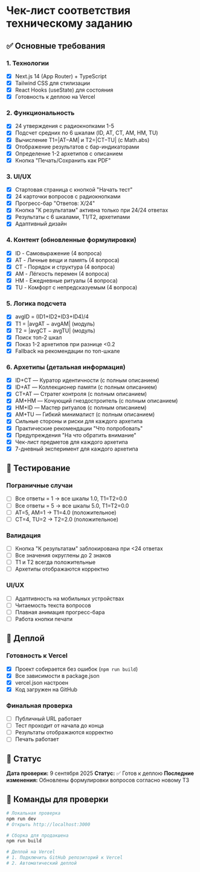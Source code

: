 # Чек-лист соответствия техническому заданию

## ✅ Основные требования

### 1. Технологии
- [x] Next.js 14 (App Router) + TypeScript
- [x] Tailwind CSS для стилизации
- [x] React Hooks (useState) для состояния
- [x] Готовность к деплою на Vercel

### 2. Функциональность
- [x] 24 утверждения с радиокнопками 1-5
- [x] Подсчет средних по 6 шкалам (ID, AT, CT, AM, HM, TU)
- [x] Вычисление T1=|AT−AM| и T2=|CT−TU| (с Math.abs)
- [x] Отображение результатов с бар-индикаторами
- [x] Определение 1-2 архетипов с описанием
- [x] Кнопка "Печать/Сохранить как PDF"

### 3. UI/UX
- [x] Стартовая страница с кнопкой "Начать тест"
- [x] 24 карточки вопросов с радиокнопками
- [x] Прогресс-бар "Ответов: X/24"
- [x] Кнопка "К результатам" активна только при 24/24 ответах
- [x] Результаты с 6 шкалами, T1/T2, архетипами
- [x] Адаптивный дизайн

### 4. Контент (обновленные формулировки)
- [x] ID - Самовыражение (4 вопроса)
- [x] AT - Личные вещи и память (4 вопроса)
- [x] CT - Порядок и структура (4 вопроса)
- [x] AM - Лёгкость перемен (4 вопроса)
- [x] HM - Ежедневные ритуалы (4 вопроса)
- [x] TU - Комфорт с непредсказуемым (4 вопроса)

### 5. Логика подсчета
- [x] avgID = (ID1+ID2+ID3+ID4)/4
- [x] T1 = |avgAT − avgAM| (модуль)
- [x] T2 = |avgCT − avgTU| (модуль)
- [x] Поиск топ-2 шкал
- [x] Показ 1-2 архетипов при разнице <0.2
- [x] Fallback на рекомендации по топ-шкале

### 6. Архетипы (детальная информация)
- [x] ID+CT — Куратор идентичности (с полным описанием)
- [x] ID+AT — Коллекционер памяти (с полным описанием)
- [x] CT+AT — Стратег контроля (с полным описанием)
- [x] AM+HM — Кочующий гнездостроитель (с полным описанием)
- [x] HM+ID — Мастер ритуалов (с полным описанием)
- [x] AM+TU — Гибкий минималист (с полным описанием)
- [x] Сильные стороны и риски для каждого архетипа
- [x] Практические рекомендации "Что попробовать"
- [x] Предупреждения "На что обратить внимание"
- [x] Чек-лист предметов для каждого архетипа
- [x] 7-дневный эксперимент для каждого архетипа

## 🧪 Тестирование

### Пограничные случаи
- [ ] Все ответы = 1 → все шкалы 1.0, T1=T2=0.0
- [ ] Все ответы = 5 → все шкалы 5.0, T1=T2=0.0
- [ ] AT=5, AM=1 → T1=4.0 (положительное)
- [ ] CT=4, TU=2 → T2=2.0 (положительное)

### Валидация
- [ ] Кнопка "К результатам" заблокирована при <24 ответах
- [ ] Все значения округлены до 2 знаков
- [ ] T1 и T2 всегда положительные
- [ ] Архетипы отображаются корректно

### UI/UX
- [ ] Адаптивность на мобильных устройствах
- [ ] Читаемость текста вопросов
- [ ] Плавная анимация прогресс-бара
- [ ] Работа кнопки печати

## 🚀 Деплой

### Готовность к Vercel
- [x] Проект собирается без ошибок (`npm run build`)
- [x] Все зависимости в package.json
- [x] vercel.json настроен
- [x] Код загружен на GitHub

### Финальная проверка
- [ ] Публичный URL работает
- [ ] Тест проходит от начала до конца
- [ ] Результаты отображаются корректно
- [ ] Печать работает

## 📝 Статус

**Дата проверки:** 9 сентября 2025
**Статус:** ✅ Готов к деплою
**Последние изменения:** Обновлены формулировки вопросов согласно новому ТЗ

## 🔧 Команды для проверки

```bash
# Локальная проверка
npm run dev
# Открыть http://localhost:3000

# Сборка для продакшена
npm run build

# Деплой на Vercel
# 1. Подключить GitHub репозиторий к Vercel
# 2. Автоматический деплой
```
